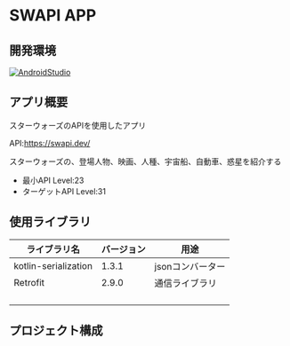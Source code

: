 # SWAPI APP

## 開発環境
[![AndroidStudio](https://img.shields.io/badge/Android%20Studio-Bumblebee%20%7C%202021.1.1%20Patch%203-blue)](https://developer.android.com/studio/)

## アプリ概要
スターウォーズのAPIを使用したアプリ

API:https://swapi.dev/

スターウォーズの、登場人物、映画、人種、宇宙船、自動車、惑星を紹介する


* 最小API Level:23
* ターゲットAPI Level:31

## 使用ライブラリ
|ライブラリ名|バージョン|用途|
|--|--|--|
| kotlin-serialization | 1.3.1 | jsonコンバーター |
| Retrofit | 2.9.0 | 通信ライブラリ |
| | | |
| | | |
| | | |
| | | |



## プロジェクト構成
